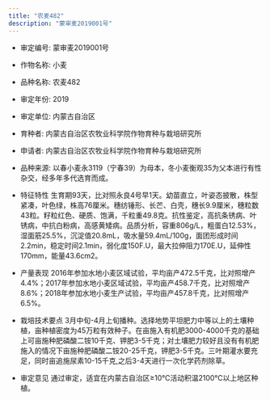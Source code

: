 ```yaml
---
title: "农麦482"
description: "蒙审麦2019001号"
---
```

* 审定编号:  蒙审麦2019001号

*  作物名称:  小麦

*  品种名称:  农麦482

*  审定年份:  2019

*  审定单位:  内蒙古自治区

* 育种者:  内蒙古自治区农牧业科学院作物育种与栽培研究所

*  申请者:  内蒙古自治区农牧业科学院作物育种与栽培研究所

*  品种来源:  以春小麦永3119（宁春39）为母本，冬小麦衡观35为父本进行有性杂交，经多年多代选育而成。

*  特征特性
生育期93天，比对照永良4号早1天。幼苗直立，叶姿态披散，株型紧凑，叶色绿，株高76厘米。穗纺锤形、长芒、白壳，穗长9.9厘米，穗粒数43粒。籽粒红色、硬质、饱满，千粒重49.8克。抗性鉴定，高抗条锈病、叶锈病，中抗白粉病，高感黄矮病。品质分析，容重806g/L，粗蛋白12.53%，湿面筋25.5%，沉淀值20.8mL，吸水量59.4mL/100g，面团形成时间2.2min，稳定时间2.1min，弱化度150F.U，最大拉伸阻力170E.U，延伸性170mm，能量43.6cm2。

*  产量表现
2016年参加水地小麦区域试验，平均亩产472.5千克，比对照增产4.4%；2017年参加水地小麦区域试验，平均亩产458.7千克，比对照增产8.6%；2018年参加水地小麦生产试验，平均亩产457.8千克，比对照增产6.5%。

*  栽培技术要点
3月中旬-4月上旬播种。选择地势平坦肥力中等以上的土壤种植，亩种植密度为45万粒有效种子。在亩施入有机肥3000-4000千克的基础上可亩施种肥磷酸二铵10千克、钾肥3-5千克；对土壤肥力较好且没有有机肥施入的情况下亩施种肥磷酸二铵20-25千克，钾肥3-5千克。三叶期灌水要充足，同时亩追施尿素10-15千克,之后3-4天进行一次化学药剂除草。

*  审定意见
通过审定，适宜在内蒙古自治区≥10℃活动积温2100℃以上地区种植。
